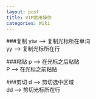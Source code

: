 ```yaml
---
layout: post
title: VIM常用操作
categories: Wiki
---
```


###复制
yiw             --> 复制光标所在单词  
yy              --> 复制光标所在行  

###粘贴
p               --> 在光标之后粘贴  
P               --> 在光标之前粘贴  

###剪切
d               --> 剪切选中区域  
dd              --> 剪切光标所在行  

